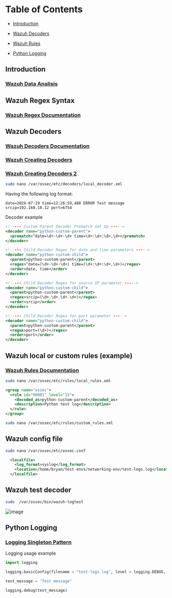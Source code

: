 # Table of Contents

- [Introduction](#introduction)

- [Wazuh Decoders](#wazuh%20decoders)

- [Wazuh Rules](#wazuh-local-or-custom-rules-(example))

- [Python Logging](#python-logging)

## Introduction
### [Wazuh Data Analisis](https://documentation.wazuh.com/current/user-manual/ruleset/index.html)
## Wazuh Regex Syntax

### [Wazuh Regex Documentation](https://documentation.wazuh.com/current/user-manual/ruleset/ruleset-xml-syntax/regex.html)


## Wazuh Decoders

### [Wazuh Decoders Documentation](https://documentation.wazuh.com/current/user-manual/ruleset/ruleset-xml-syntax/decoders.html)

### [Wazuh Creating Decoders](https://wazuh.com/blog/creating-decoders-and-rules-from-scratch/)
### [Wazuh Creating Decoders 2](https://medium.com/@bishesh404/blog-on-wazuh-d3fdfe19abc1)

```bash
sudo nano /var/ossec/etc/decoders/local_decoder.xml
```

Having the following log format:

```
date=2024-07-19 time=12:26:59,488 ERROR Test message srcip=192.168.10.12 port=6754
```

Decoder example
```xml
<!----- Custom Parent Decoder Prematch Set Up ----->
<decoder name="python-custom-parent">
  <prematch>^date=\d+-\d+-\d+ time=\d+:\d+:\d+,\d+</prematch>
</decoder>

<!----- Child Decoder Regex for date and time parameters ----->
<decoder name="python-custom-child">
  <parent>python-custom-parent</parent>
  <regex>^date=(\d+-\d+-\d+) time=(\d+:\d+:\d+,\d+)</regex>
  <order>date, time</order>
</decoder>

<!----- Child Decoder Regex for source IP parameter ----->
<decoder name="python-custom-child">
  <parent>python-custom-parent</parent>
  <regex>srcip=(\d+.\d+.\d+.\d+)</regex>
  <order>srcip</order>
</decoder>

<!----- Child Decoder Regex for port parameter ----->
<decoder name="python-custom-child">
  <parent>python-custom-parent</parent>
  <regex>port=(\d+)</regex>
  <order>port</order>
</decoder>

```

## Wazuh local or custom rules (example)

### [Wazuh Rules Documentation](https://documentation.wazuh.com/current/user-manual/ruleset/ruleset-xml-syntax/rules.html) 

```bash
sudo nano /var/ossec/etc/rules/local_rules.xml
```

```xml
<group name="ossec">
  <rule id="90001" level="15">
    <decoded_as>python-custom-parent</decoded_as>
    <description>Python test log</description>
  </rule>
</group>
```


```bash
sudo nano /var/ossec/etc/rules/custom_rules.xml
```

## Wazuh config file

```bash
sudo nano /var/ossec/etc/ossec.conf
```

```xml
  <localfile>
    <log_format>syslog</log_format>
    <location>/home/bryan/test-envs/networking-env/test-logs.log</location>
  </localfile>
```

## Wazuh test decoder

```bash
sudo  /var/ossec/bin/wazuh-logtest
```
![image](https://github.com/user-attachments/assets/19bd9931-d0d3-477c-96a7-b6dc37274780)



## Python Logging

### [Logging Singleton Pattern](https://towardsdev.com/implementing-the-singleton-pattern-in-python-1a407af9e791)

Logging usage example

```python
import logging

logging.basicConfig(filename = "test-logs.log", level = logging.DEBUG, format = "%(asctime)s %(levelname)s %(threadName)-10s %(message)s",)

test_message = "Test message"

logging.debug(test_message)
```

